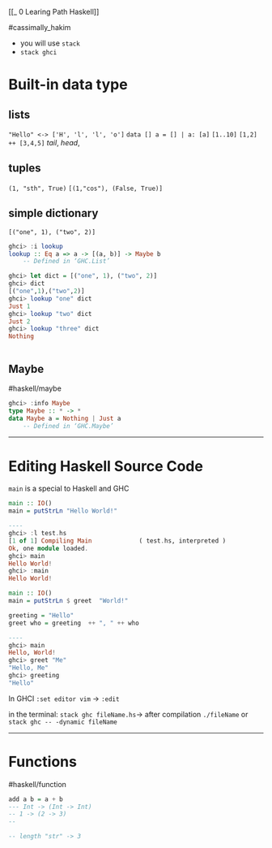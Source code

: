 [[_ 0 Learing Path Haskell]]

#cassimally_hakim 
- you will use `stack`
- `stack ghci`


# Built-in data type
## lists
`"Hello" <-> ['H', 'l', 'l', 'o']`
`data [] a = [] | a: [a]`
`[1..10]`
`[1,2] ++ [3,4,5]`
*tail*, *head*, 

## tuples
`(1, "sth", True)`
`[(1,"cos"), (False, True)]`

## simple dictionary
`[("one", 1), ("two", 2)]`

```haskell
ghci> :i lookup
lookup :: Eq a => a -> [(a, b)] -> Maybe b
  	-- Defined in ‘GHC.List’

ghci> let dict = [("one", 1), ("two", 2)]
ghci> dict
[("one",1),("two",2)]
ghci> lookup "one" dict
Just 1
ghci> lookup "two" dict
Just 2
ghci> lookup "three" dict
Nothing



```

## Maybe
#haskell/maybe 
```haskell
ghci> :info Maybe
type Maybe :: * -> *
data Maybe a = Nothing | Just a
  	-- Defined in ‘GHC.Maybe’
```

---------
# Editing Haskell Source Code
`main` is a special to Haskell and GHC


```haskell
main :: IO()
main = putStrLn "Hello World!"

----
ghci> :l test.hs 
[1 of 1] Compiling Main             ( test.hs, interpreted )
Ok, one module loaded.
ghci> main
Hello World!
ghci> :main
Hello World!

```


```haskell
main :: IO()
main = putStrLn $ greet  "World!"

greeting = "Hello"
greet who = greeting  ++ ", " ++ who

----
ghci> main
Hello, World!
ghci> greet "Me"
"Hello, Me"
ghci> greeting
"Hello"

```

In GHCI `:set editor vim` -> `:edit`

in the terminal:
`stack ghc fileName.hs`-> after compilation `./fileName`
or
`stack ghc -- -dynamic fileName`

-----------
# Functions
#haskell/function 

```haskell
add a b = a + b
--- Int -> (Int -> Int)
-- 1 -> (2 -> 3)
-- 

-- length "str" -> 3

```















